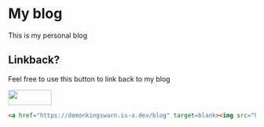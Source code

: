 # My blog

This is my personal blog

## Linkback?

Feel free to use this button to link back to my blog

<a href="https://demonkingswarn.is-a.dev/blog" target=blank><img src="https://demonkingswarn.live/assets/media/buttons/web-button.svg" height=31px width=88px></a>

```html
<a href="https://demonkingswarn.is-a.dev/blog" target=blank><img src="https://demonkingswarn.live/assets/media/buttons/web-button.svg" height=31px width=88px></a>
```
